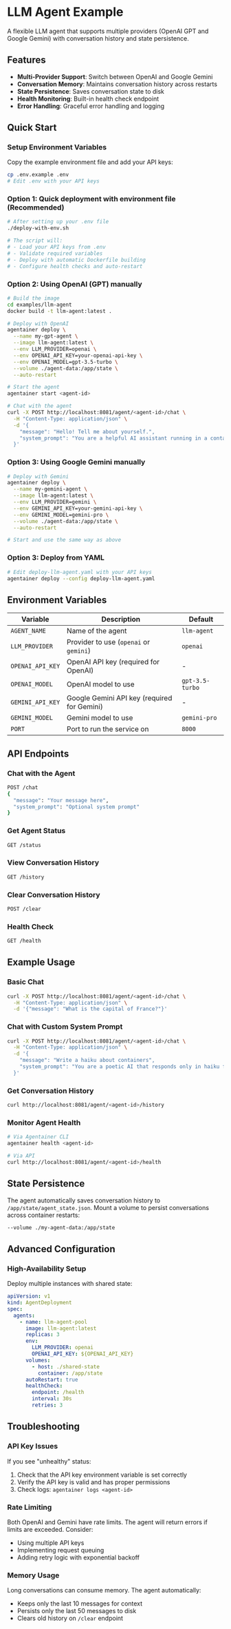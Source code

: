 # LLM Agent Example

A flexible LLM agent that supports multiple providers (OpenAI GPT and Google Gemini) with conversation history and state persistence.

## Features

- **Multi-Provider Support**: Switch between OpenAI and Google Gemini
- **Conversation Memory**: Maintains conversation history across restarts
- **State Persistence**: Saves conversation state to disk
- **Health Monitoring**: Built-in health check endpoint
- **Error Handling**: Graceful error handling and logging

## Quick Start

### Setup Environment Variables

Copy the example environment file and add your API keys:

```bash
cp .env.example .env
# Edit .env with your API keys
```

### Option 1: Quick deployment with environment file (Recommended)

```bash
# After setting up your .env file
./deploy-with-env.sh

# The script will:
# - Load your API keys from .env
# - Validate required variables
# - Deploy with automatic Dockerfile building
# - Configure health checks and auto-restart
```

### Option 2: Using OpenAI (GPT) manually

```bash
# Build the image
cd examples/llm-agent
docker build -t llm-agent:latest .

# Deploy with OpenAI
agentainer deploy \
  --name my-gpt-agent \
  --image llm-agent:latest \
  --env LLM_PROVIDER=openai \
  --env OPENAI_API_KEY=your-openai-api-key \
  --env OPENAI_MODEL=gpt-3.5-turbo \
  --volume ./agent-data:/app/state \
  --auto-restart

# Start the agent
agentainer start <agent-id>

# Chat with the agent
curl -X POST http://localhost:8081/agent/<agent-id>/chat \
  -H "Content-Type: application/json" \
  -d '{
    "message": "Hello! Tell me about yourself.",
    "system_prompt": "You are a helpful AI assistant running in a container."
  }'
```

### Option 3: Using Google Gemini manually

```bash
# Deploy with Gemini
agentainer deploy \
  --name my-gemini-agent \
  --image llm-agent:latest \
  --env LLM_PROVIDER=gemini \
  --env GEMINI_API_KEY=your-gemini-api-key \
  --env GEMINI_MODEL=gemini-pro \
  --volume ./agent-data:/app/state \
  --auto-restart

# Start and use the same way as above
```

### Option 3: Deploy from YAML

```bash
# Edit deploy-llm-agent.yaml with your API keys
agentainer deploy --config deploy-llm-agent.yaml
```

## Environment Variables

| Variable | Description | Default |
|----------|-------------|---------|
| `AGENT_NAME` | Name of the agent | `llm-agent` |
| `LLM_PROVIDER` | Provider to use (`openai` or `gemini`) | `openai` |
| `OPENAI_API_KEY` | OpenAI API key (required for OpenAI) | - |
| `OPENAI_MODEL` | OpenAI model to use | `gpt-3.5-turbo` |
| `GEMINI_API_KEY` | Google Gemini API key (required for Gemini) | - |
| `GEMINI_MODEL` | Gemini model to use | `gemini-pro` |
| `PORT` | Port to run the service on | `8000` |

## API Endpoints

### Chat with the Agent
```bash
POST /chat
{
  "message": "Your message here",
  "system_prompt": "Optional system prompt"
}
```

### Get Agent Status
```bash
GET /status
```

### View Conversation History
```bash
GET /history
```

### Clear Conversation History
```bash
POST /clear
```

### Health Check
```bash
GET /health
```

## Example Usage

### Basic Chat
```bash
curl -X POST http://localhost:8081/agent/<agent-id>/chat \
  -H "Content-Type: application/json" \
  -d '{"message": "What is the capital of France?"}'
```

### Chat with Custom System Prompt
```bash
curl -X POST http://localhost:8081/agent/<agent-id>/chat \
  -H "Content-Type: application/json" \
  -d '{
    "message": "Write a haiku about containers",
    "system_prompt": "You are a poetic AI that responds only in haiku format."
  }'
```

### Get Conversation History
```bash
curl http://localhost:8081/agent/<agent-id>/history
```

### Monitor Agent Health
```bash
# Via Agentainer CLI
agentainer health <agent-id>

# Via API
curl http://localhost:8081/agent/<agent-id>/health
```

## State Persistence

The agent automatically saves conversation history to `/app/state/agent_state.json`. Mount a volume to persist conversations across container restarts:

```bash
--volume ./my-agent-data:/app/state
```

## Advanced Configuration

### High-Availability Setup
Deploy multiple instances with shared state:

```yaml
apiVersion: v1
kind: AgentDeployment
spec:
  agents:
    - name: llm-agent-pool
      image: llm-agent:latest
      replicas: 3
      env:
        LLM_PROVIDER: openai
        OPENAI_API_KEY: ${OPENAI_API_KEY}
      volumes:
        - host: ./shared-state
          container: /app/state
      autoRestart: true
      healthCheck:
        endpoint: /health
        interval: 30s
        retries: 3
```

## Troubleshooting

### API Key Issues
If you see "unhealthy" status:
1. Check that the API key environment variable is set correctly
2. Verify the API key is valid and has proper permissions
3. Check logs: `agentainer logs <agent-id>`

### Rate Limiting
Both OpenAI and Gemini have rate limits. The agent will return errors if limits are exceeded. Consider:
- Using multiple API keys
- Implementing request queuing
- Adding retry logic with exponential backoff

### Memory Usage
Long conversations can consume memory. The agent automatically:
- Keeps only the last 10 messages for context
- Persists only the last 50 messages to disk
- Clears old history on `/clear` endpoint